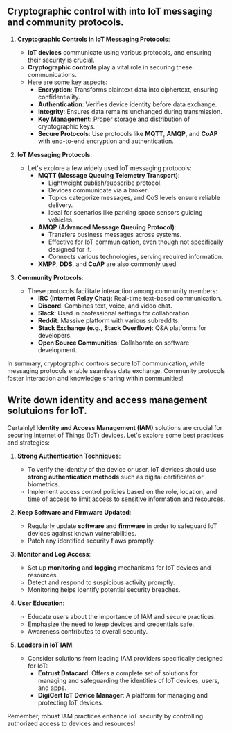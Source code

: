 ## Cryptographic control with into IoT messaging and community protocols.

1. **Cryptographic Controls in IoT Messaging Protocols**:
   - **IoT devices** communicate using various protocols, and ensuring their security is crucial.
   - **Cryptographic controls** play a vital role in securing these communications.
   - Here are some key aspects:
     - **Encryption**: Transforms plaintext data into ciphertext, ensuring confidentiality.
     - **Authentication**: Verifies device identity before data exchange.
     - **Integrity**: Ensures data remains unchanged during transmission.
     - **Key Management**: Proper storage and distribution of cryptographic keys.
     - **Secure Protocols**: Use protocols like **MQTT**, **AMQP**, and **CoAP** with end-to-end encryption and authentication.

2. **IoT Messaging Protocols**:
   - Let's explore a few widely used IoT messaging protocols:
     - **MQTT (Message Queuing Telemetry Transport)**:
       - Lightweight publish/subscribe protocol.
       - Devices communicate via a broker.
       - Topics categorize messages, and QoS levels ensure reliable delivery.
       - Ideal for scenarios like parking space sensors guiding vehicles.
     - **AMQP (Advanced Message Queuing Protocol)**:
       - Transfers business messages across systems.
       - Effective for IoT communication, even though not specifically designed for it.
       - Connects various technologies, serving required information.
     - **XMPP**, **DDS**, and **CoAP** are also commonly used.

3. **Community Protocols**:
   - These protocols facilitate interaction among community members:
     - **IRC (Internet Relay Chat)**: Real-time text-based communication.
     - **Discord**: Combines text, voice, and video chat.
     - **Slack**: Used in professional settings for collaboration.
     - **Reddit**: Massive platform with various subreddits.
     - **Stack Exchange (e.g., Stack Overflow)**: Q&A platforms for developers.
     - **Open Source Communities**: Collaborate on software development.

In summary, cryptographic controls secure IoT communication, while messaging protocols enable seamless data exchange. Community protocols foster interaction and knowledge sharing within communities!


## Write down identity and access management solutuions for IoT.
Certainly! **Identity and Access Management (IAM)** solutions are crucial for securing Internet of Things (IoT) devices. Let's explore some best practices and strategies:

1. **Strong Authentication Techniques**:
   - To verify the identity of the device or user, IoT devices should use **strong authentication methods** such as digital certificates or biometrics.
   - Implement access control policies based on the role, location, and time of access to limit access to sensitive information and resources.

2. **Keep Software and Firmware Updated**:
   - Regularly update **software** and **firmware** in order to safeguard IoT devices against known vulnerabilities.
   - Patch any identified security flaws promptly.

3. **Monitor and Log Access**:
   - Set up **monitoring** and **logging** mechanisms for IoT devices and resources.
   - Detect and respond to suspicious activity promptly.
   - Monitoring helps identify potential security breaches.

4. **User Education**:
   - Educate users about the importance of IAM and secure practices.
   - Emphasize the need to keep devices and credentials safe.
   - Awareness contributes to overall security.

5. **Leaders in IoT IAM**:
   - Consider solutions from leading IAM providers specifically designed for IoT:
     - **Entrust Datacard**: Offers a complete set of solutions for managing and safeguarding the identities of IoT devices, users, and apps.
     - **DigiCert IoT Device Manager**: A platform for managing and protecting IoT devices.

Remember, robust IAM practices enhance IoT security by controlling authorized access to devices and resources!
